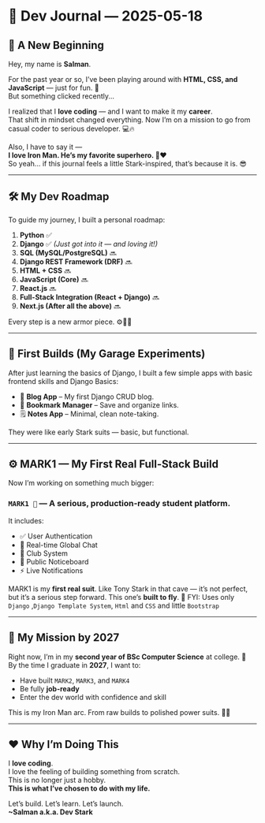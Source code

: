 # 🚀 Dev Journal — 2025-05-18

## 👋 A New Beginning

Hey, my name is **Salman**.

For the past year or so, I’ve been playing around with **HTML, CSS, and JavaScript** — just for fun. 🧪  
But something clicked recently...

I realized that I **love coding** — and I want to make it my **career**.  
That shift in mindset changed everything. Now I’m on a mission to go from casual coder to serious developer. 💻🔥

Also, I have to say it —  
**I love Iron Man. He’s my favorite superhero. 🦾❤️**  
So yeah... if this journal feels a little Stark-inspired, that’s because it is. 😎

---

## 🛠️ My Dev Roadmap 

To guide my journey, I built a personal roadmap:

1. **Python** ✅  
2. **Django** ✅ *(Just got into it — and loving it!)*  
3. **SQL (MySQL/PostgreSQL)** 🔜  
4. **Django REST Framework (DRF)** 🔜  
5. **HTML + CSS** 🔜  
6. **JavaScript (Core)** 🔜  
7. **React.js** 🔜  
8. **Full-Stack Integration (React + Django)** 🔜  
9. **Next.js (After all the above)** 🔜  

Every step is a new armor piece. ⚙️🧑‍💻

---

## 🧪 First Builds (My Garage Experiments)

After just learning the basics of Django, I built a few simple apps with basic frontend skills and Django Basics:

- 📝 **Blog App** – My first Django CRUD blog.  
- 🔖 **Bookmark Manager** – Save and organize links.  
- 🗒️ **Notes App** – Minimal, clean note-taking.  

They were like early Stark suits — basic, but functional.

---

## ⚙️ MARK1 — My First Real Full-Stack Build

Now I’m working on something much bigger:  
### `MARK1 🧨` — A serious, production-ready student platform.

It includes:
- ✅ User Authentication  
- 💬 Real-time Global Chat  
- 🏫 Club System  
- 📢 Public Noticeboard  
- ⚡ Live Notifications  

MARK1 is my **first real suit**. Like Tony Stark in that cave — it’s not perfect, but it’s a serious step forward. This one’s **built to fly**. 🛫
FYI: Uses only `Django` ,`Django Template System`, `Html` and `CSS` and little `Bootstrap`

---

## 🎯 My Mission by 2027

Right now, I’m in my **second year of BSc Computer Science** at college. 🏫  
By the time I graduate in **2027**, I want to:

- Have built `MARK2`, `MARK3`, and `MARK4`  
- Be fully **job-ready**  
- Enter the dev world with confidence and skill  

This is my Iron Man arc. From raw builds to polished power suits. 💼🧠

---

## ❤️ Why I’m Doing This

I **love coding**.  
I love the feeling of building something from scratch.  
This is no longer just a hobby.  
**This is what I’ve chosen to do with my life.**

Let’s build. Let’s learn. Let’s launch.  
**~Salman a.k.a. Dev Stark**
